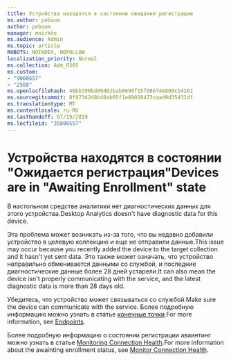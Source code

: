 ```yaml
---
title: Устройства находятся в состоянии ожидания регистрации
ms.author: pebaum
author: pebaum
manager: mnirkhe
ms.audience: Admin
ms.topic: article
ROBOTS: NOINDEX, NOFOLLOW
localization_priority: Normal
ms.collection: Adm_O365
ms.custom:
- "9000657"
- "2508"
ms.openlocfilehash: 46bb390bd89d82bab8099f15f086746800cb4261
ms.sourcegitcommit: 8f97342d8b46ab05f1e89018473caad9d35431df
ms.translationtype: MT
ms.contentlocale: ru-RU
ms.lasthandoff: 07/19/2019
ms.locfileid: "35800557"
---
```

# <a name="devices-are-in-awaiting-enrollment-state"></a><span data-ttu-id="0a970-102">Устройства находятся в состоянии "Ожидается регистрация"</span><span class="sxs-lookup"><span data-stu-id="0a970-102">Devices are in "Awaiting Enrollment" state</span></span>

<span data-ttu-id="0a970-103">В настольном средстве аналитики нет диагностических данных для этого устройства.</span><span class="sxs-lookup"><span data-stu-id="0a970-103">Desktop Analytics doesn't have diagnostic data for this device.</span></span> 

<span data-ttu-id="0a970-104">Эта проблема может возникать из-за того, что вы недавно добавили устройство в целевую коллекцию и еще не отправили данные.</span><span class="sxs-lookup"><span data-stu-id="0a970-104">This issue may occur because you recently added the device to the target collection and it hasn't yet sent data.</span></span> <span data-ttu-id="0a970-105">Это также может означать, что устройство неправильно обменивается данными со службой, и последние диагностические данные более 28 дней устарели.</span><span class="sxs-lookup"><span data-stu-id="0a970-105">It can also mean the device isn't properly communicating with the service, and the latest diagnostic data is more than 28 days old.</span></span>

<span data-ttu-id="0a970-106">Убедитесь, что устройство может связываться со службой.</span><span class="sxs-lookup"><span data-stu-id="0a970-106">Make sure the device can communicate with the service.</span></span> <span data-ttu-id="0a970-107">Более подробную информацию можно узнать в статье [конечные точки](https://docs.microsoft.com/sccm/desktop-analytics/enable-data-sharing#endpoints).</span><span class="sxs-lookup"><span data-stu-id="0a970-107">For more information, see [Endpoints](https://docs.microsoft.com/sccm/desktop-analytics/enable-data-sharing#endpoints).</span></span>

<span data-ttu-id="0a970-108">Более подробную информацию о состоянии регистрации аваинтинг можно узнать в статье [Monitoring Connection Health](https://docs.microsoft.com/sccm/desktop-analytics/monitor-connection-health#awaiting-enrollment).</span><span class="sxs-lookup"><span data-stu-id="0a970-108">For more information about the awainting enrollment status, see [Monitor Connection Health](https://docs.microsoft.com/sccm/desktop-analytics/monitor-connection-health#awaiting-enrollment).</span></span>